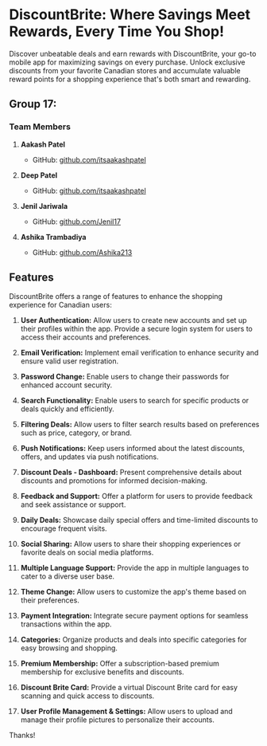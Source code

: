 # DiscountBrite: Where Savings Meet Rewards, Every Time You Shop!

Discover unbeatable deals and earn rewards with DiscountBrite, your go-to mobile app for maximizing savings on every purchase. Unlock exclusive discounts from your favorite Canadian stores and accumulate valuable reward points for a shopping experience that's both smart and rewarding.

## Group 17:

### Team Members

1. **Aakash Patel**

   - GitHub: [github.com/itsaakashpatel](https://github.com/itsaakashpatel)

2. **Deep Patel**

   - GitHub: [github.com/itsaakashpatel](https://github.com/itsaakashpatel)

3. **Jenil Jariwala**

   - GitHub: [github.com/Jenil17](https://github.com/Jenil17)

4. **Ashika Trambadiya**
   - GitHub: [github.com/Ashika213](https://github.com/Ashika213)

## Features

DiscountBrite offers a range of features to enhance the shopping experience for Canadian users:

1. **User Authentication:** Allow users to create new accounts and set up their profiles within the app. Provide a secure login system for users to access their accounts and preferences.

2. **Email Verification:** Implement email verification to enhance security and ensure valid user registration.

3. **Password Change:** Enable users to change their passwords for enhanced account security.

4. **Search Functionality:** Enable users to search for specific products or deals quickly and efficiently.

5. **Filtering Deals:** Allow users to filter search results based on preferences such as price, category, or brand.

6. **Push Notifications:** Keep users informed about the latest discounts, offers, and updates via push notifications.

7. **Discount Deals - Dashboard:** Present comprehensive details about discounts and promotions for informed decision-making.

8. **Feedback and Support:** Offer a platform for users to provide feedback and seek assistance or support.

9. **Daily Deals:** Showcase daily special offers and time-limited discounts to encourage frequent visits.

10. **Social Sharing:** Allow users to share their shopping experiences or favorite deals on social media platforms.

11. **Multiple Language Support:** Provide the app in multiple languages to cater to a diverse user base.

12. **Theme Change:** Allow users to customize the app's theme based on their preferences.

13. **Payment Integration:** Integrate secure payment options for seamless transactions within the app.

14. **Categories:** Organize products and deals into specific categories for easy browsing and shopping.

15. **Premium Membership:** Offer a subscription-based premium membership for exclusive benefits and discounts.

16. **Discount Brite Card:** Provide a virtual Discount Brite card for easy scanning and quick access to discounts.

17. **User Profile Management & Settings:** Allow users to upload and manage their profile pictures to personalize their accounts.

Thanks!
